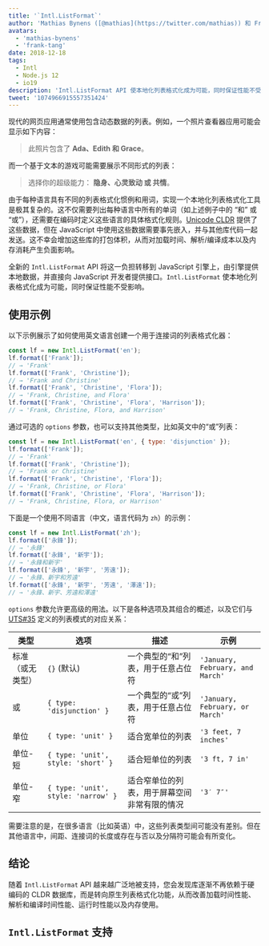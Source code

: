 ```yaml
---
title: '`Intl.ListFormat`'
author: 'Mathias Bynens ([@mathias](https://twitter.com/mathias)) 和 Frank Yung-Fong Tang'
avatars:
  - 'mathias-bynens'
  - 'frank-tang'
date: 2018-12-18
tags:
  - Intl
  - Node.js 12
  - io19
description: 'Intl.ListFormat API 使本地化列表格式化成为可能，同时保证性能不受影响。'
tweet: '1074966915557351424'
---
```

现代的网页应用通常使用包含动态数据的列表。例如，一个照片查看器应用可能会显示如下内容：

> 此照片包含了 **Ada、Edith 和 Grace**。

而一个基于文本的游戏可能需要展示不同形式的列表：

> 选择你的超级能力： **隐身、心灵致动 或 共情**。

由于每种语言具有不同的列表格式化惯例和用词，实现一个本地化列表格式化工具是极其复杂的。这不仅需要列出每种语言中所有的单词（如上述例子中的 “和” 或 “或”），还需要在编码时定义这些语言的具体格式化规则。[Unicode CLDR](http://cldr.unicode.org/translation/lists) 提供了这些数据，但在 JavaScript 中使用这些数据需要事先嵌入，并与其他库代码一起发送。这不幸会增加这些库的打包体积，从而对加载时间、解析/编译成本以及内存消耗产生负面影响。

<!--truncate-->
全新的 `Intl.ListFormat` API 将这一负担转移到 JavaScript 引擎上，由引擎提供本地数据，并直接向 JavaScript 开发者提供接口。`Intl.ListFormat` 使本地化列表格式化成为可能，同时保证性能不受影响。

## 使用示例

以下示例展示了如何使用英文语言创建一个用于连接词的列表格式化器：

```js
const lf = new Intl.ListFormat('en');
lf.format(['Frank']);
// → 'Frank'
lf.format(['Frank', 'Christine']);
// → 'Frank and Christine'
lf.format(['Frank', 'Christine', 'Flora']);
// → 'Frank, Christine, and Flora'
lf.format(['Frank', 'Christine', 'Flora', 'Harrison']);
// → 'Frank, Christine, Flora, and Harrison'
```

通过可选的 `options` 参数，也可以支持其他类型，比如英文中的“或”列表：

```js
const lf = new Intl.ListFormat('en', { type: 'disjunction' });
lf.format(['Frank']);
// → 'Frank'
lf.format(['Frank', 'Christine']);
// → 'Frank or Christine'
lf.format(['Frank', 'Christine', 'Flora']);
// → 'Frank, Christine, or Flora'
lf.format(['Frank', 'Christine', 'Flora', 'Harrison']);
// → 'Frank, Christine, Flora, or Harrison'
```

下面是一个使用不同语言（中文，语言代码为 `zh`）的示例：

```js
const lf = new Intl.ListFormat('zh');
lf.format(['永鋒']);
// → '永鋒'
lf.format(['永鋒', '新宇']);
// → '永鋒和新宇'
lf.format(['永鋒', '新宇', '芳遠']);
// → '永鋒、新宇和芳遠'
lf.format(['永鋒', '新宇', '芳遠', '澤遠']);
// → '永鋒、新宇、芳遠和澤遠'
```

`options` 参数允许更高级的用法。以下是各种选项及其组合的概述，以及它们与 [UTS#35](https://unicode.org/reports/tr35/tr35-general.html#ListPatterns) 定义的列表模式的对应关系：


| 类型                  | 选项                                   | 描述                                                                                     | 示例                         |
| --------------------- | ----------------------------------------- | ----------------------------------------------------------------------------------------------- | -------------------------------- |
| 标准（或无类型）       | `{}` (默认)                            | 一个典型的“和”列表，用于任意占位符                                                    | `'January, February, and March'` |
| 或                    | `{ type: 'disjunction' }`                 | 一个典型的“或”列表，用于任意占位符                                                    | `'January, February, or March'`  |
| 单位                  | `{ type: 'unit' }`                        | 适合宽单位的列表                                                                   | `'3 feet, 7 inches'`             |
| 单位-短               | `{ type: 'unit', style: 'short' }`        | 适合短单位的列表                                                                   | `'3 ft, 7 in'`                   |
| 单位-窄               | `{ type: 'unit', style: 'narrow' }`       | 适合窄单位的列表，用于屏幕空间非常有限的情况                                      | `'3′ 7″'`                        |


需要注意的是，在很多语言（比如英语）中，这些列表类型间可能没有差别。但在其他语言中，间距、连接词的长度或存在与否以及分隔符可能会有所变化。

## 结论

随着 `Intl.ListFormat` API 越来越广泛地被支持，您会发现库逐渐不再依赖于硬编码的 CLDR 数据库，而是转向原生列表格式化功能，从而改善加载时间性能、解析和编译时间性能、运行时性能以及内存使用。

## `Intl.ListFormat` 支持

<feature-support chrome="72 /blog/v8-release-72#intl.listformat"
                 firefox="不支持"
                 safari="不支持"
                 nodejs="12 https://twitter.com/mathias/status/1120700101637353473"
                 babel="不支持"></feature-support>
